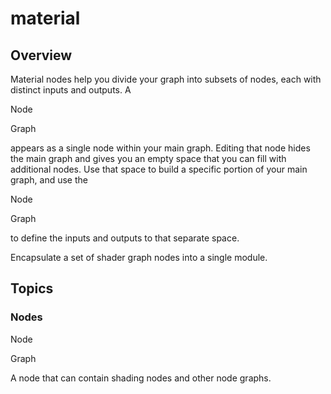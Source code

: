 # material


Overview
--------

 Material nodes help you divide your graph into subsets of nodes, each with distinct inputs and outputs. A
 

 Node
 
 Graph
 

 appears as a single node within your main graph. Editing that node hides the main graph and gives you an empty space that you can fill with additional nodes. Use that space to build a specific portion of your main graph, and use the
 

 Node
 
 Graph
 

 to define the inputs and outputs to that separate space.
 

 Encapsulate a set of shader graph nodes into a single module.

Topics
------

### Nodes

 Node
 
 Graph
 

 A node that can contain shading nodes and other node graphs.
 

